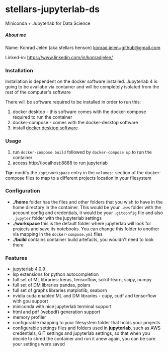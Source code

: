 # stellars-jupyterlab-ds
Miniconda + Jupyterlab for Data Science

##### About me
Name: Konrad Jelen (aka stellars henson) <konrad.jelen+github@gmail.com>

Linked-in: https://www.linkedin.com/in/konradjelen/

### Installation

Installation is dependent on the docker software installed.
Jupyterlab 4 is going to be availabe via container and will
be completely isolated from the rest of the computer's software

There will be software required to be installed in order to run this:

1. docker desktop - this software comes with the docker-compose required to run the container
2. docker-compose - comes with the docker-desktop software
3. install [docker desktop software](https://www.docker.com/products/docker-desktop/)


### Usage

1. run `docker-compose build` followed by `docker-compose up` to run the container
2. access http://localhost:8888 to run jupyterlab

**Tip:** modify the `/opt/workspace` entry in the `volumes:` section of the
docker-compose files to map to a different projects location in your filesystem

### Configuration

- **./home** folder has the files and other folders that you wish to have in the home directory in the container. This would be your `.aws` folder with the account config and credentials, it would be your `.gitconfig` file and also `.jupyter` folder with the jupyterlab settings
- **./workspace** this is the default folder where jupyterlab will look for projects and save its notebooks. You can change this folder to another via mapping in the `docker-compose.yml` files 
- **./build** contains container build artefacts, you wouldn't need to look there


### Features
* jupyterlab 4.0.9
* lsp extensions for python autocompletion
* full set of ML libraries: keras, tensorflow, scikit-learn, scipy, numpy
* full set of DM libraries pandas, polars
* full set of graphs libraries matplotlib, seaborn
* nvidia cuda enabled ML and DM libraries - cupy, cudf and tensorflow with gpu support
* miniconda with nice jupyterlab terminal support
* html and pdf (webpdf) generation support
* memory profiler
* configurable mapping to your filesystem folder that holds your projects
* configurable settings files and folders used in __jupyterlab__, such as AWS credentials, GIT settings and jupyterlab settings, so that when you decide to shred the container and run it anew again, you can be sure your settings were saved
